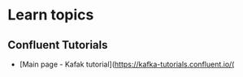 # Learn topics
## Confluent Tutorials
- [Main page - Kafak tutorial](https://kafka-tutorials.confluent.io/(
